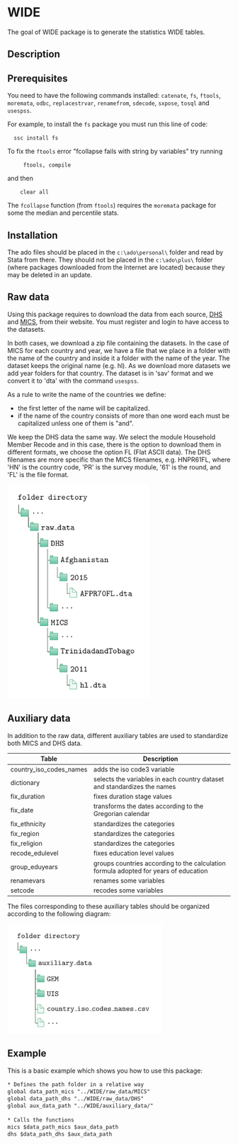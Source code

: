 # WIDE

The goal of WIDE package is to generate the statistics WIDE tables.

## Description 


## Prerequisites 

You need to have the following commands installed: `catenate`, `fs`, `ftools`, `moremata`, `odbc`, `replacestrvar`, `renamefrom`, `sdecode`, `sxpose`, `tosql` and `usespss`.

For example, to install the `fs` package you must run this line of code:
 
      ssc install fs


To fix the `ftools` error "fcollapse fails with string by variables" try running

         ftools, compile 
     
and then 

        clear all

The `fcollapse` function (from `ftools`) requires the `moremata` package for some the median and percentile stats.


## Installation 

The ado files should be placed in the `c:\ado\personal\` folder and read by Stata from there. They should not be placed in the `c:\ado\plus\` folder (where packages downloaded from the Internet are located) because they may be deleted in an update.

## Raw data 

Using this package requires to download the data from each source, [DHS](https://dhsprogram.com/) and [MICS](https://mics.unicef.org/), from their website. You must register and login to have access to the datasets. 

In both cases, we download a zip file containing the datasets. In the case of MICS for each country and year, we have a file that we place in a folder with the name of the country and inside it a folder with the name of the year. The dataset keeps the original name (e.g. hl). As we download more datasets we add year folders for that country. The dataset is in 'sav' format and we convert it to 'dta' with the command `usespss`.

As a rule to write the name of the countries we define: 

- the first letter of the name will be capitalized. 
- if the name of the country consists of more than one word each must be capitalized unless one of them is "and".

We keep the DHS data the same way. We select the module Household Member Recode and in this case, there is the option to download them in different formats, we choose the option FL (Flat ASCII data).
The DHS filenames are more specific than the MICS filenames, e.g. HNPR61FL, where 'HN' is the country code, 'PR' is the survey module, '61' is the round, and 'FL' is the file format.

<img src="raw_data.png" width="320" />

## Auxiliary data

In addition to the raw data, different auxiliary tables are used to standardize both MICS and DHS data. 

| Table   | Description |
|---------|-------------|
|country_iso_codes_names | adds the iso code3 variable |
|dictionary | selects the variables in each country dataset and standardizes the names|
|fix_duration | fixes duration stage values|
|fix_date | transforms the dates according to the Gregorian calendar|
|fix_ethnicity | standardizes the categories|
|fix_region | standardizes the categories|
|fix_religion | standardizes the categories|
|recode_edulevel | fixes education level values |
|group_eduyears | groups countries according to the calculation formula adopted for years of education|
|renamevars | renames some variables|
|setcode | recodes some variables |


The files corresponding to these auxiliary tables should be organized according to the following diagram:

<img src="auxiliary_data.png" width="350" />


## Example

This is a basic example which shows you how to use this package:


    * Defines the path folder in a relative way
    global data_path_mics "../WIDE/raw_data/MICS"
    global data_path_dhs "../WIDE/raw_data/DHS"
    global aux_data_path "../WIDE/auxiliary_data/"

    * Calls the functions
    mics $data_path_mics $aux_data_path 
    dhs $data_path_dhs $aux_data_path 


